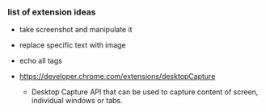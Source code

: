 ### list of extension ideas
  - take screenshot and manipulate it
  - replace specific text with image
  - echo all tags

  - https://developer.chrome.com/extensions/desktopCapture
    - Desktop Capture API that can be used to capture content of screen, individual windows or tabs. 